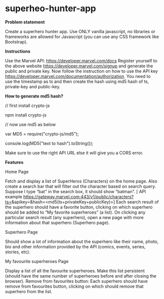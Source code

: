 # superheo-hunter-app


**Problem statement**


Create a superhero hunter app. Use ONLY vanilla javascript, no libraries or frameworks are allowed for Javascript (you can use any CSS framework like Bootstrap).


**Instructions**


Use the Marvel API:  https://developer.marvel.com/docs 
Register yourself to the above website https://developer.marvel.com/signup and generate the public and private key.
Now follow the instruction on how to use the API key https://developer.marvel.com/documentation/authorization. You need to use the timestamp as ts and then create the hash using md5 hash of ts, private-key and public-key. 


**How to generate md5 hash?**


// first install crypto-js

npm install crypto-js


// now use md5 as below

var MD5 = require("crypto-js/md5"); 

console.log(MD5("text to hash").toString());

Make sure to use the right API URL else it will give you a CORS error.




**Features**


Home Page


Fetch and display a list of SuperHeros (Characters) on the home page. Also create a search bar that will filter out the character based on search query. Suppose I type “bat” in the search box, it should show “batman”. 
[ API example https://gateway.marvel.com:443/v1/public/characters?ts=<time-stamp>&apikey=<public-key>&hash=<md5(ts+privateKey+publicKey)>]
Each search result of the superhero should have a favorite button, clicking on which superhero should be added to “My favorite superheroes” (a list).
On clicking any particular search result (any superhero), open a new page with more information about that superhero (Superhero page).

Superhero Page


Should show a lot of information about the superhero like their name, photo, bio and other information provided by the API (comics, events, series, stories, etc).

My favourite superheroes Page


Display a list of all the favourite superheroes.
Make this list persistent (should have the same number of superheroes before and after closing the browser).
Remove from favourites button: Each superhero should have remove from favourites button, clicking on which should remove that superhero from the list.


